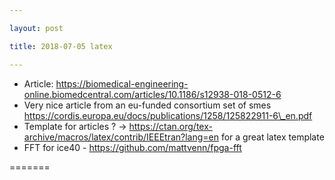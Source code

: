 ```yaml
---

layout: post

title: 2018-07-05 latex

---
```



-   Article:
    https://biomedical-engineering-online.biomedcentral.com/articles/10.1186/s12938-018-0512-6
-   Very nice article from an eu-funded consortium set of smes
    https://cordis.europa.eu/docs/publications/1258/125822911-6\_en.pdf
-   Template for articles ? -&gt;
    https://ctan.org/tex-archive/macros/latex/contrib/IEEEtran?lang=en
    for a great latex template
-   FFT for ice40 - https://github.com/mattvenn/fpga-fft

=======

